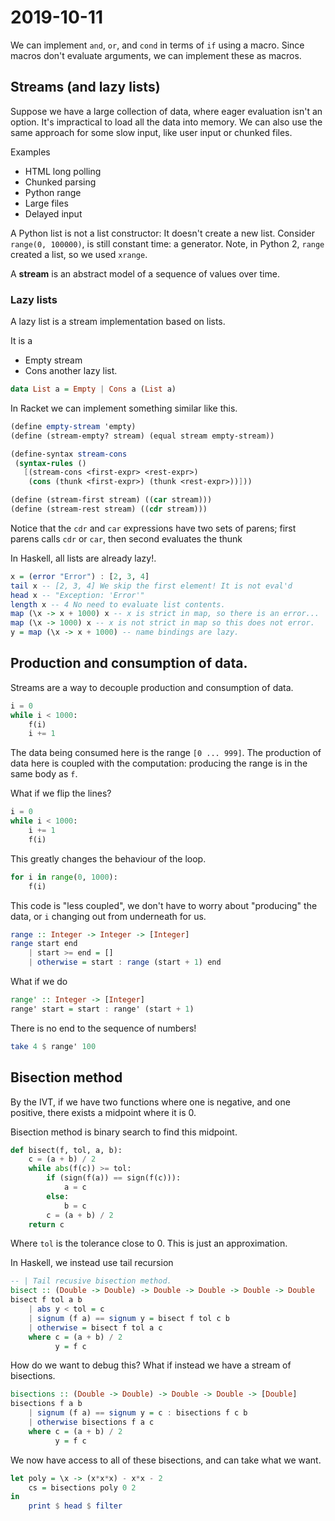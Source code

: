# 2019-10-11

We can implement `and`, `or`, and `cond` in terms of `if` using a macro. Since macros don't evaluate arguments, we can implement these as macros.

## Streams (and lazy lists)
Suppose we have a large collection of data, where eager evaluation isn't an option. It's impractical to load all the data into memory. We can also use the same approach for some slow input, like user input or chunked files.

Examples
* HTML long polling
* Chunked parsing
* Python range
* Large files
* Delayed input

A Python list is not a list constructor: It doesn't create a new list. Consider `range(0, 100000)`, is still constant time: a generator. Note, in Python 2, `range` created a list, so we used `xrange`.

A **stream** is an abstract model of a sequence of values over time.

### Lazy lists
A lazy list is a stream implementation based on lists.

It is a 
* Empty stream
* Cons another lazy list.
```haskell
data List a = Empty | Cons a (List a)
```

In Racket we can implement something similar like this.

```scheme
(define empty-stream 'empty)
(define (stream-empty? stream) (equal stream empty-stream))

(define-syntax stream-cons
 (syntax-rules ()
   [(stream-cons <first-expr> <rest-expr>)
    (cons (thunk <first-expr>) (thunk <rest-expr>))]))

(define (stream-first stream) ((car stream)))
(define (stream-rest stream) ((cdr stream)))
```

Notice that the `cdr` and `car` expressions have two sets of parens; first parens calls `cdr` or `car`, then second evaluates the thunk

In Haskell, all lists are already lazy!.

```haskell
x = (error "Error") : [2, 3, 4]
tail x -- [2, 3, 4] We skip the first element! It is not eval'd
head x -- "Exception: 'Error'"
length x -- 4 No need to evaluate list contents.
map (\x -> x + 1000) x -- x is strict in map, so there is an error...
map (\x -> 1000) x -- x is not strict in map so this does not error.
y = map (\x -> x + 1000) -- name bindings are lazy.
```
## Production and consumption of data.

Streams are a way to decouple production and consumption of data.

```python
i = 0
while i < 1000:
    f(i)
    i += 1
```

The data being consumed here is the range `[0 ... 999]`. The production of data here is coupled with the computation: producing the range is in the same body as `f`. 

What if we flip the lines?


```python
i = 0
while i < 1000:
    i += 1
    f(i)
```

This greatly changes the behaviour of the loop.

```python
for i in range(0, 1000):
    f(i)
```
This code is "less coupled", we don't have to worry about "producing" the data, or `i` changing out from underneath for us.

```haskell
range :: Integer -> Integer -> [Integer]
range start end
    | start >= end = []
    | otherwise = start : range (start + 1) end
```

What if we do 

```haskell
range' :: Integer -> [Integer]
range' start = start : range' (start + 1)
```
There is no end to the sequence of numbers! 

```haskell
take 4 $ range' 100
```

## Bisection method
By the IVT, if we have two functions where one is negative, and one positive, there exists a midpoint where it is 0.

Bisection method is binary search to find this midpoint.

```python
def bisect(f, tol, a, b):
    c = (a + b) / 2
    while abs(f(c)) >= tol:
        if (sign(f(a)) == sign(f(c))):
            a = c
        else: 
            b = c
        c = (a + b) / 2
    return c
```

Where `tol` is the tolerance close to 0. This is just an approximation.

In Haskell, we instead use tail recursion

```haskell
-- | Tail recusive bisection method.
bisect :: (Double -> Double) -> Double -> Double -> Double -> Double
bisect f tol a b 
    | abs y < tol = c
    | signum (f a) == signum y = bisect f tol c b
    | otherwise = bisect f tol a c
    where c = (a + b) / 2
          y = f c
```

How do we want to debug this? What if instead we have a stream of bisections.

```haskell
bisections :: (Double -> Double) -> Double -> Double -> [Double]
bisections f a b
    | signum (f a) == signum y = c : bisections f c b
    | otherwise bisections f a c
    where c = (a + b) / 2
          y = f c
```

We now have access to all of these bisections, and can take what we want.

```haskell
let poly = \x -> (x*x*x) - x*x - 2
    cs = bisections poly 0 2
in 
    print $ head $ filter 
